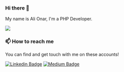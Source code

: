 ### Hi there 👋

My name is Ali Onar, I'm a PHP Developer.

![](https://komarev.com/ghpvc/?ali-onar=your-github-ali-onar&color=blue)

### 📫 How to reach me

You can find and get touch with me on these accounts!

[![Linkedin Badge](https://img.shields.io/badge/linkedin-blue?style=for-the-badge&logo=linkedin)](https://www.linkedin.com/in/ali-tunacan-onar)
[![Medium Badge](https://img.shields.io/badge/medium-black?style=for-the-badge&logo=medium)](https://alitunacanonar.medium.com/)

<!--
**Ali-Onar/ali-onar** is a ✨ _special_ ✨ repository because its `README.md` (this file) appears on your GitHub profile.


[![Kaggle Badge](https://img.shields.io/badge/kaggle-green?style=for-the-badge&logo=kaggle)](https://www.kaggle.com/alitonar)
[![Hackerrank Badge](https://img.shields.io/badge/hackerrank-orange?style=for-the-badge&logo=hackerrank)](https://www.hackerrank.com/alitunacanonar59)

Here are some ideas to get you started:

- 🔭 I’m currently working on ...
- 🌱 I’m currently learning ...
- 👯 I’m looking to collaborate on ...
- 🤔 I’m looking for help with ...
- 💬 Ask me about ...
- 📫 How to reach me: ...
- 😄 Pronouns: ...
- ⚡ Fun fact: ...
-->
